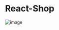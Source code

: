 # React-Shop
![image](https://github.com/424Nkita-Csharsfta4/React-Shop/assets/103760832/48e6f288-dfcd-4551-bcbc-18320bfbf388)
